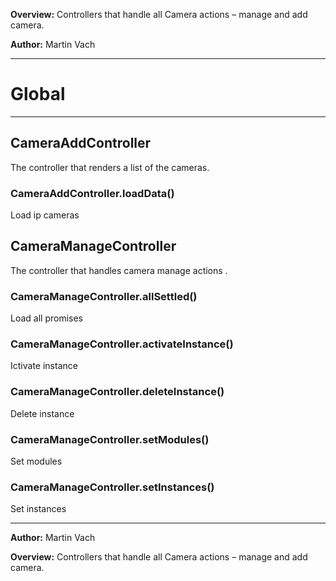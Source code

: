 **Overview:** Controllers that handle all Camera actions – manage and add camera.



**Author:** Martin Vach




* * *

# Global





* * *

## CameraAddController
The controller that renders a list of the cameras.

### CameraAddController.loadData() 

Load ip cameras



## CameraManageController
The controller that handles camera manage actions .

### CameraManageController.allSettled() 

Load all promises


### CameraManageController.activateInstance() 

Ictivate instance


### CameraManageController.deleteInstance() 

Delete instance


### CameraManageController.setModules() 

Set modules


### CameraManageController.setInstances() 

Set instances




* * *



**Author:** Martin Vach



**Overview:** Controllers that handle all Camera actions – manage and add camera.


